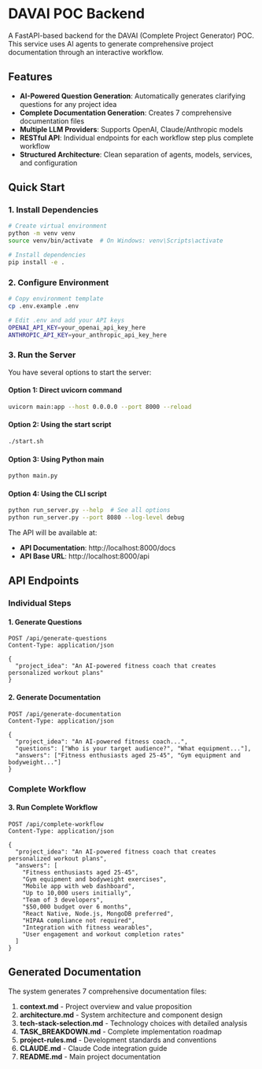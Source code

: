 # DAVAI POC Backend

A FastAPI-based backend for the DAVAI (Complete Project Generator) POC. This service uses AI agents to generate comprehensive project documentation through an interactive workflow.

## Features

- **AI-Powered Question Generation**: Automatically generates clarifying questions for any project idea
- **Complete Documentation Generation**: Creates 7 comprehensive documentation files
- **Multiple LLM Providers**: Supports OpenAI, Claude/Anthropic models
- **RESTful API**: Individual endpoints for each workflow step plus complete workflow
- **Structured Architecture**: Clean separation of agents, models, services, and configuration

## Quick Start

### 1. Install Dependencies

```bash
# Create virtual environment
python -m venv venv
source venv/bin/activate  # On Windows: venv\Scripts\activate

# Install dependencies
pip install -e .
```

### 2. Configure Environment

```bash
# Copy environment template
cp .env.example .env

# Edit .env and add your API keys
OPENAI_API_KEY=your_openai_api_key_here
ANTHROPIC_API_KEY=your_anthropic_api_key_here
```

### 3. Run the Server

You have several options to start the server:

#### Option 1: Direct uvicorn command

```bash
uvicorn main:app --host 0.0.0.0 --port 8000 --reload
```

#### Option 2: Using the start script

```bash
./start.sh
```

#### Option 3: Using Python main

```bash
python main.py
```

#### Option 4: Using the CLI script

```bash
python run_server.py --help  # See all options
python run_server.py --port 8080 --log-level debug
```

The API will be available at:

- **API Documentation**: http://localhost:8000/docs
- **API Base URL**: http://localhost:8000/api

## API Endpoints

### Individual Steps

#### 1. Generate Questions

```http
POST /api/generate-questions
Content-Type: application/json

{
  "project_idea": "An AI-powered fitness coach that creates personalized workout plans"
}
```

#### 2. Generate Documentation

```http
POST /api/generate-documentation
Content-Type: application/json

{
  "project_idea": "An AI-powered fitness coach...",
  "questions": ["Who is your target audience?", "What equipment..."],
  "answers": ["Fitness enthusiasts aged 25-45", "Gym equipment and bodyweight..."]
}
```

### Complete Workflow

#### 3. Run Complete Workflow

```http
POST /api/complete-workflow
Content-Type: application/json

{
  "project_idea": "An AI-powered fitness coach that creates personalized workout plans",
  "answers": [
    "Fitness enthusiasts aged 25-45",
    "Gym equipment and bodyweight exercises",
    "Mobile app with web dashboard",
    "Up to 10,000 users initially",
    "Team of 3 developers",
    "$50,000 budget over 6 months",
    "React Native, Node.js, MongoDB preferred",
    "HIPAA compliance not required",
    "Integration with fitness wearables",
    "User engagement and workout completion rates"
  ]
}
```

## Generated Documentation

The system generates 7 comprehensive documentation files:

1. **context.md** - Project overview and value proposition
2. **architecture.md** - System architecture and component design
3. **tech-stack-selection.md** - Technology choices with detailed analysis
4. **TASK_BREAKDOWN.md** - Complete implementation roadmap
5. **project-rules.md** - Development standards and conventions
6. **CLAUDE.md** - Claude Code integration guide
7. **README.md** - Main project documentation
